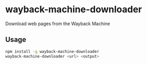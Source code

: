 # wayback-machine-downloader
Download web pages from the Wayback Machine

## Usage
```bash
npm install -g wayback-machine-downloader
wayback-machine-downloader <url> <output>
```
